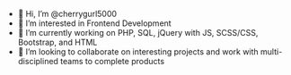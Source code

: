 - 👋 Hi, I’m @cherrygurl5000
- 👀 I’m interested in Frontend Development
- 🌱 I’m currently working on PHP, SQL, jQuery with JS, SCSS/CSS, Bootstrap, and HTML
- 💞️ I’m looking to collaborate on interesting projects and work with multi-disciplined teams to complete products
<!--- - 📫 How to reach me ...--->

<!---
cherrygurl5000/cherrygurl5000 is a ✨ special ✨ repository because its `README.md` (this file) appears on your GitHub profile.
You can click the Preview link to take a look at your changes.
--->
